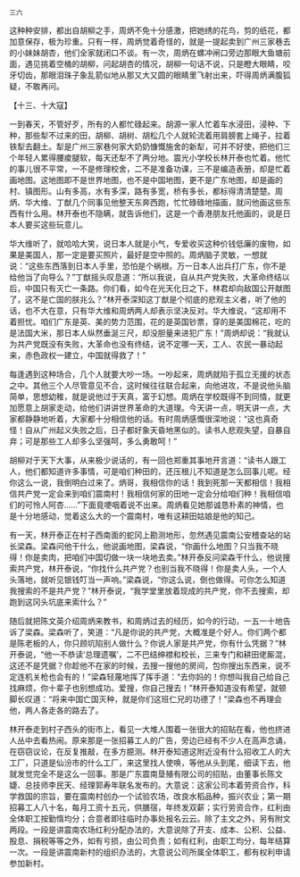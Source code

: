     三六 

   这种种安排，都出自胡柳之手，周炳不免十分感激，把她绣的花鸟，剪的纸花，都加意保存，极为珍重。只有一样，周炳觉着奇怪的，就是一提起卖到广州三家巷去的小妹妹胡杏，他们全家就闭口不谈。有一次，周炳在螺冲闸口旁边那眼大鱼塘前面，遇见挑着空桶的胡柳，问起胡杏的情况，胡柳一句话不说，只是瞪大眼睛，咬牙切齿，那眼泪珠子象乱箭似地从那又大又圆的眼睛里飞射出来，吓得周炳满腹狐疑，不敢再问。

   【十三、十大寇】

   一到春天，不管好歹，所有的人都忙碌起来。胡源一家人忙着车水浸田，浸种、下种，那些犁不过来的田，胡柳、胡树、胡松几个人就轮流着用肩膀套上绳子，拉着铁犁去翻土。犁是广州三家巷何家大奶奶慷慨施舍的新犁，可并不好使，把他们三个年轻人累得腰痠腿软，每天还犁不了两分地。震光小学校长林开泰也忙着。他忙的事儿很不平常，一不是修理校舍，二不是准备功课，三不是编造表册，却是忙着画地图。这地图即不是世界地图，也不是中国地图，更不是广东地图，却是画的村、镇图形。山有多高，水有多深，路有多宽，桥有多长，都标得清清楚楚。周炳、华大维、丁猷几个同事见他整天东奔西跑，忙忙碌碌地描画，就问他画这些东西有什么用。林开泰也不隐瞒，就告诉他们，这是一个香港朋友托他画的，说是日本人要买这些玩意儿。

   华大维听了，就哈哈大笑，说日本人就是小气，专爱收买这种价钱低廉的废物，如果是美国人，那一定是要买照片，最好是空中照的。周炳脑子灵敏，一想就说：“这些东西落到日本人手里，恐怕是个祸根。万一日本人出兵打广东，你不是给他当了向导么？”丁猷摇头叹息道：“所以我说，自从共产党失败，大革命终结以后，中国只有灭亡一条路。你们看，如今在光天化日之下，林君却向敌国公开献图了，这不是亡国的朕兆么？”林开泰深知这丁猷是个彻底的悲观主义者，听了他的话，也不大在意，只有华大维和周炳两人却表示坚决反对。华大维说，“这却用不着担忧。咱们广东是英、美的势力范围，花的是英国钞票，穿的是美国棉花，吃的是法国大米，那日本人纵然垂涎三尺，却没胆量来进犯广东！”周炳却说：“我就认为共产党既没有失败，大革命也没有终结，说不定哪一天，工人、农民一暴动起来，赤色政权一建立，中国就得救了！”

   每逢遇到这种场合，几个人就要大吵一场。一吵起来，周炳就陷于孤立无援的状态之中。其他三个人尽管意见不合，这时候往往联合起来，向他进攻，不是说他头脑简单，思想幼稚，就是说他过于天真，富于幻想。周炳在学校既得不到同情，就更加愿意上胡家走动，给他们讲讲世界革命的大道理。今天讲一点，明天讲一点，大家都静静地听着，大家都十分相信他的话。有时周炳感慨很深地说：“这也真奇怪！自从广州起义失败之后，日子都好象天昏地黑似的。读书人悲观失望，自暴自弃；可是那些工人却多么坚强呵，多么勇敢呵！”

   胡柳对于天下大事，从来极少说话的，有一回也郑重其事地开言道：“读书人跟工人，他们都知道许多事情，可是咱们种田的，还压根儿不知道是怎么回事儿呢。经你这么一说，我倒明白过来了。炳哥，我相信你的话！我到死那一天都相信！我相信共产党一定会来到咱们震南村！我相信何家的田地一定会分给咱们种！我相信咱们的可怜人阿杏……”下面竟哽咽着说不出来。周炳看见她那诚恳朴素的神情，也是十分地感动，觉着这么大的一个震南村，唯有这耕田姑娘是他的知己。

   有一天，林开泰正在村子西南面的蛇冈上勘测地形，忽然遇见震南公安稽查站的站长梁森。梁森问他干什么，他说画地图，梁森说，“你画什么地图？只当我不晓得！你是卖肉，把咱们中国切做一块一块地去卖。”林开泰反问梁森干什么，他说搜索共产党，林开泰说，“你找什么共产党？也别当我不晓得！你是卖人头，一个人头落地，就听见银钱叮当一声响。”梁森说，“你这么说，倒也做得。可你怎么知道我搜索的不是共产党？”林开泰说，“我学堂里放着现成的共产党，你不去搜索，却跑到这冈头坑底来索什么？”

   随后就把陈文英介绍周炳来教书，和周炳过去的经历，如今的行动，一五一十地告诉了梁森。梁森听了，笑道：“凡是你说的共产党，大概准是个好人。你们两个都是陈老板的人，你只顾坑陷别人做什么？你说人家是共产党，你有什么凭据？”林开泰说，“他一不恭读‘总理遗嘱’，二不巴结绅襟和校长，三来专门和耕田佬厮混，这还不是凭据？你趁他不在家的时候，去搜一搜他的房间，包你搜出东西来，说不定连机关枪也会有的！”梁森轻蔑地挥了挥手道：“去你妈的！你想叫我自己给自己找麻烦，你十辈子也别想成功。爱搜，你自己搜去！”林开泰知道没有希望，就顿脚长叹道：“将来中国亡国灭种，就是你们这班仁兄的功德了！”梁森也不再理会他，两人各走各的路去了。

   林开泰走到村子西头的街市上，看见一大堆人围着一张很大的招贴在看，他也挤进人丛中去看热闹。原来那是一张招募工人的广告，旁边已经有不少人在高声念诵，在窃窃议论，在反复推敲，在多方臆测。林开泰知道这附近没有什么招收工人的大工厂，只道是仙汾市的什么工厂，来这里找人使唤，等他从头到尾，细读下去，他就发觉完全不是这么一回事。那是广东震南垦殖有限公司的招贴，由董事长陈文婕、总技师李民天、经理郭寿年联名发布的。大意说：这家公司本着劳资合作，科学救国的宗旨，要在震南村创办一个试验农场，改良水稻品种，振兴农业；第一期招募工人八十名，每月工资十五元，供膳宿，年终发双薪；实行劳资合作，红利由全体职工按勤惰均分；合意者即往临时办事处报名云云。除了主文之外，另有附文两段。一段是讲震南农场红利分配办法的，大意说除了开支、成本、公积、公益、股息、捐税等等之外，如有亏损，由公司负责；如有红利，由职工均分，每年结算一次。一段是讲震南新村的组织办法的，大意说公司所属全体职工，都有权利申请参加新村。

